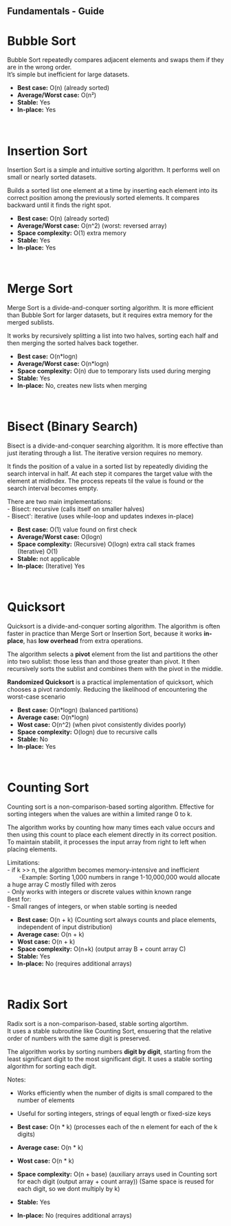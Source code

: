 ## Fundamentals - Guide

# Bubble Sort

Bubble Sort repeatedly compares adjacent elements and swaps them if they are in the wrong order.  
It’s simple but inefficient for large datasets.

- **Best case:** O(n) (already sorted)
- **Average/Worst case:** O(n²)
- **Stable:** Yes
- **In-place:** Yes

<br>

# Insertion Sort

Insertion Sort is a simple and intuitive sorting algorithm.
It performs well on small or nearly sorted datasets.

Builds a sorted list one element at a time by inserting each element into its correct position among the previously sorted elements. It compares backward until it finds the right spot.

- **Best case:** O(n) (already sorted)
- **Average/Worst case:** O(n^2) (worst: reversed array)
- **Space complexity:** O(1) extra memory
- **Stable:** Yes
- **In-place:** Yes

<br>

# Merge Sort

Merge Sort is a divide-and-conquer sorting algorithm. It is more efficient than Bubble Sort for larger datasets, but it requires extra memory for the merged sublists.

It works by recursively splitting a list into two halves, sorting each half and then merging the sorted halves back together.

- **Best case:** O(n*logn)
- **Average/Worst case:** O(n*logn)
- **Space complexity:** O(n) due to temporary lists used during merging
- **Stable:** Yes
- **In-place:** No, creates new lists when merging

<br>

# Bisect (Binary Search)

Bisect is a divide-and-conquer searching algorithm. 
It is more effective than just iterating through a list. The iterative version requires no memory.

It finds the position of a value in a sorted list by repeatedly dividing the search interval in half. At each step it compares the target value with the element at midIndex. The process repeats til the value is found or the search interval becomes empty.

There are two main implementations: <br>
    - Bisect: recursive (calls itself on smaller halves) <br>
    - Bisect': iterative (uses while-loop and updates indexes in-place)

- **Best case:** O(1) value found on first check
- **Average/Worst case:** O(logn)
- **Space complexity:** (Recursive) O(logn) extra call stack frames 
                        (Iterative) O(1)
- **Stable:** not applicable
- **In-place:** (Iterative) Yes

<br>

# Quicksort

Quicksort is a divide-and-conquer sorting algorithm.
The algorithm is often faster in practice than Merge Sort or Insertion Sort, because it works **in-place**, has **low overhead** from extra operations.

The algorithm selects a **pivot** element from the list and partitions the other into two sublist: those less than and those greater than pivot.
It then recursively sorts the sublist and combines them with the pivot in the middle.

**Randomized Quicksort** is a practical implementation of quicksort, which chooses a pivot randomly. Reducing the likelihood of encountering the worst-case scenario

- **Best case:** O(n*logn) (balanced partitions)
- **Average case:** O(n*logn)
- **Wost case:** O(n^2) (when pivot consistently divides poorly)
- **Space complexity:** O(logn) due to recursive calls
- **Stable:** No
- **In-place:** Yes

<br>

# Counting Sort

Counting sort is a non-comparison-based sorting algorithm.
Effective for sorting integers when the values are within a limited range 0 to k.

The algorithm works by counting how many times each value occurs and then using this count to place each element directly in its correct position. To maintain stabilit, it processes the input array from right to left when placing elements.

Limitations: <br>
    - if k >> n, the algorithm becomes memory-intensive and inefficient <br>
        &nbsp;&nbsp;&nbsp;&nbsp;&nbsp;&nbsp; -Example: Sorting 1,000 numbers in range 1-10,000,000 would allocate a huge array C mostly filled with zeros <br>
    - Only works with integers or discrete values within known range <br>
Best for: <br>
    - Small ranges of integers, or when stable sorting is needed

- **Best case:** O(n + k) (Counting sort always counts and place elements, independent of input distribution)
- **Average case:** O(n + k)
- **Wost case:** O(n + k)
- **Space complexity:** O(n+k) (output array B + count array C)
- **Stable:** Yes
- **In-place:** No (requires additional arrays)

<br>

# Radix Sort

Radix sort is a non-comparison-based, stable sorting algortihm. <br>
It uses a stable subroutine like Counting Sort, ensuering that the relative order of numbers with the same digit is preserved.

The algorithm works by sorting numbers **digit by digit**, starting from the least significant digit to the most significant digit. It uses a stable sorting algorithm for sorting each digit.

Notes:
- Works efficiently when the number of digits is small compared to the number of elements
- Useful for sorting integers, strings of equal length or fixed-size keys

- **Best case:** O(n * k) (processes each of the n element for each of the k digits)
- **Average case:** O(n * k)
- **Wost case:** O(n * k)
- **Space complexity:** O(n + base)  (auxiliary arrays used in Counting sort for each digit (output array + count array)) (Same space is reused for each digit, so we dont multiply by k)
- **Stable:** Yes
- **In-place:** No (requires additional arrays)
